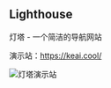 ## Lighthouse

灯塔 - 一个简洁的导航网站

演示站：https://keai.cool/

![灯塔演示站](https://img.keai.cool/img/202205160953737.png)
